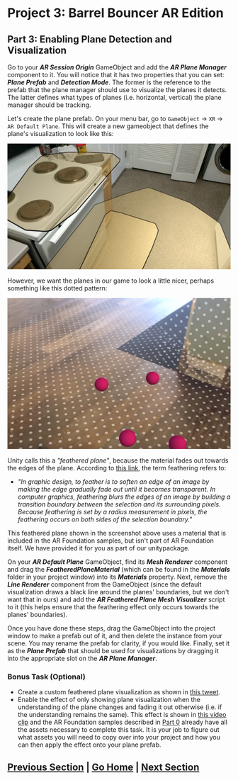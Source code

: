 # Project 3: Barrel Bouncer AR Edition

## Part 3: Enabling Plane Detection and Visualization

Go to your _**AR Session Origin**_ GameObject and add the _**AR Plane Manager**_ component to it. You will notice that it has two properties that you can set: _**Plane Prefab**_ and _**Detection Mode**_. The former is the reference to the prefab that the plane manager should use to visualize the planes it detects. The latter defines what types of planes (i.e. horizontal, vertical) the plane manager should be tracking.

Let's create the plane prefab. On your menu bar, go to `GameObject` -> `XR` -> `AR Default Plane`. This will create a new gameobject that defines the plane's visualization to look like this:

![Image showing AR Foundation's default plane visualization](images/default-planes.png)

However, we want the planes in our game to look a little nicer, perhaps something like this dotted pattern:

![Image showing feathered plane as visualization](images/feathered-planes.png)

Unity calls this a _"feathered plane"_, because the material fades out towards the edges of the plane. According to [this link](https://whatis.techtarget.com/definition/feather), the term feathering refers to:

- _"In graphic design, to feather is to soften an edge of an image by making the edge gradually fade out until it becomes transparent. In computer graphics, feathering blurs the edges of an image by building a transition boundary between the selection and its surrounding pixels. Because feathering is set by a radius measurement in pixels, the feathering occurs on both sides of the selection boundary."_

This feathered plane shown in the screenshot above uses a material that is included in the AR Foundation samples, but isn't part of AR Foundation itself. We have provided it for you as part of our unitypackage.

On your _**AR Default Plane**_ GameObject, find its _**Mesh Renderer**_ component and drag the _**FeatheredPlaneMaterial**_ (which can be found in the _**Materials**_ folder in your project window) into its _**Materials**_ property. Next, remove the _**Line Renderer**_ component from the GameObject (since the default visualization draws a black line around the planes' boundaries, but we don't want that in ours) and add the _**AR Feathered Plane Mesh Visualizer**_ script to it (this helps ensure that the feathering effect only occurs towards the planes' boundaries).

Once you have done these steps, drag the GameObject into the project window to make a prefab out of it, and then delete the instance from your scene. You may rename the prefab for clarity, if you would like. Finally, set it as the _**Plane Prefab**_ that should be used for visualizations by dragging it into the appropriate slot on the _**AR Plane Manager**_.

### Bonus Task (Optional)

- Create a custom feathered plane visualization as shown in [this tweet](https://twitter.com/DanMillerDev/status/1052256682099666945).
- Enable the effect of only showing plane visualization when the understanding of the plane changes and fading it out otherwise (i.e. if the understanding remains the same). This effect is shown in [this video clip](https://youtu.be/ml9qVRdEH4k?t=208) and the AR Foundation samples described in [Part 0](../tools/#resources-and-examples) already have all the assets necessary to complete this task. It is your job to figure out what assets you will need to copy over into your project and how you can then apply the effect onto your plane prefab.

## [Previous Section](../ar-scene) | [Go Home](..) | [Next Section](../set-up-barrels)
